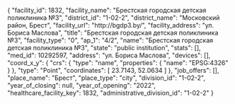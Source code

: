 {
    "facility_id": 1832,
    "facility_name": "Брестская городская детская поликлиника №3",
    "district_id": "1-02-2",
    "district_name": "Московский район, Брест",
    "facility_url": "http:\/\/bgdp3.by\/",
    "facility_address": "ул. Бориса Маслова",
    "title": "Брестская городская детская поликлиника №3",
    "facility_type": "0",
    "ap_1": "4\/2",
    "name": "Брестская городская детская поликлиника №3",
    "state": "public institution",
    "stats": [],
    "med_id": 10292597,
    "address": "ул. Бориса Маслова",
    "devices": [],
    "coord_x_y": {
        "crs": {
            "type": "name",
            "properties": {
                "name": "EPSG:4326"
            }
        },
        "type": "Point",
        "coordinates": [
            23.7143,
            52.0634
        ]
    },
    "job_offers": [],
    "place_name": "Брест",
    "place_type": "city",
    "division_id": "1-02-2",
    "year_of_closing": null,
    "year_of_opening": "2022",
    "healthcare_facility_key": 1832,
    "administrative_division_id": "1-02-2"
}